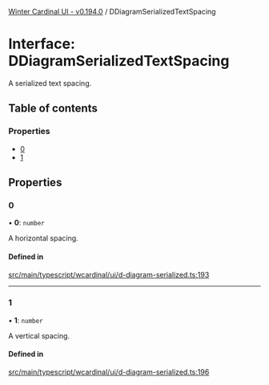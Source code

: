 [Winter Cardinal UI - v0.194.0](../index.md) / DDiagramSerializedTextSpacing

# Interface: DDiagramSerializedTextSpacing

A serialized text spacing.

## Table of contents

### Properties

- [0](DDiagramSerializedTextSpacing.md#0)
- [1](DDiagramSerializedTextSpacing.md#1)

## Properties

### 0

• **0**: `number`

A horizontal spacing.

#### Defined in

[src/main/typescript/wcardinal/ui/d-diagram-serialized.ts:193](https://github.com/winter-cardinal/winter-cardinal-ui/blob/v0.194.0/src/main/typescript/wcardinal/ui/d-diagram-serialized.ts#L193)

___

### 1

• **1**: `number`

A vertical spacing.

#### Defined in

[src/main/typescript/wcardinal/ui/d-diagram-serialized.ts:196](https://github.com/winter-cardinal/winter-cardinal-ui/blob/v0.194.0/src/main/typescript/wcardinal/ui/d-diagram-serialized.ts#L196)
